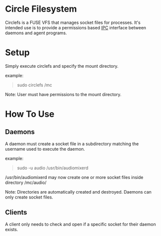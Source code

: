 # Circle Filesystem
Circlefs is a FUSE VFS that manages socket files for processes.  It's intended use is to provide a permissions based [IPC](https://en.wikipedia.org/wiki/Inter-process_communication) interface between daemons and agent programs.

# Setup
Simply execute circlefs and specify the mount directory.

example:
> sudo circlefs /mc

Note: User must have permissions to the mount directory.

# How To Use
## Daemons
A daemon must create a socket file in a subdirectory matching the username used to execute the daemon.

example:
> sudo -u audio /usr/bin/audiomixerd

/usr/bin/audiomixerd may now create one or more socket files inside directory /mc/audio/

  Note: Directories are automatically created and destroyed.  Daemons can only create socket files.

## Clients
A client only needs to check and open if a specific socket for their daemon exists.
